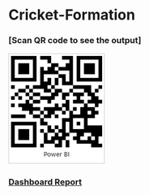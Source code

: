 # Cricket-Formation
### [Scan QR code to see the output]
![image](https://github.com/luci1113/Cricket-Formation/blob/2b32012c5d40ba4f156af52da01e1da124f0b17a/Cricket%20Best%2011.jpg)
### [Dashboard Report](https://app.powerbi.com/groups/me/reports/94a36091-0964-4e15-b5e7-68a5cc07d5d9/ReportSection72ac332550c4494e92e5?bookmarkGuid=884e33db-0649-431c-81f7-c102ad466c95&bookmarkUsage=1&ctid=6408f00e-427b-445a-9485-42bad635e63b&portalSessionId=f774e378-ce94-4d88-8f63-4dc6217851e9&fromEntryPoint=export)
